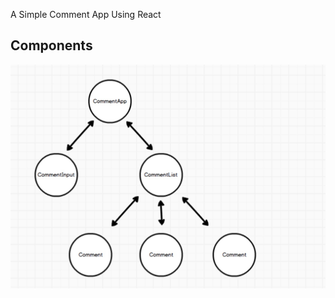 A Simple Comment App Using React

## Components

![Components](https://github.com/sam408130/comment-app/blob/master/component.jpeg)
